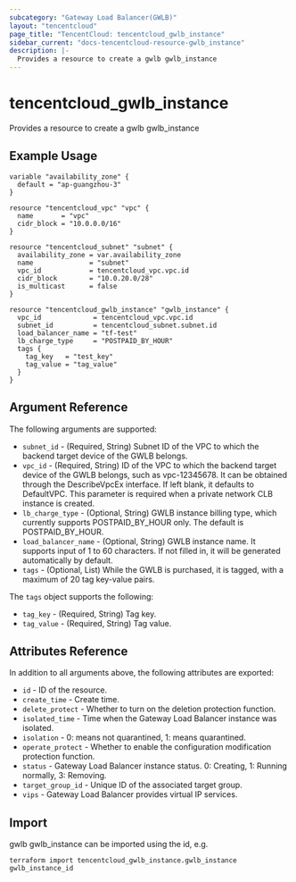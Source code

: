 ```yaml
---
subcategory: "Gateway Load Balancer(GWLB)"
layout: "tencentcloud"
page_title: "TencentCloud: tencentcloud_gwlb_instance"
sidebar_current: "docs-tencentcloud-resource-gwlb_instance"
description: |-
  Provides a resource to create a gwlb gwlb_instance
---
```


# tencentcloud_gwlb_instance

Provides a resource to create a gwlb gwlb_instance

## Example Usage

```hcl
variable "availability_zone" {
  default = "ap-guangzhou-3"
}

resource "tencentcloud_vpc" "vpc" {
  name       = "vpc"
  cidr_block = "10.0.0.0/16"
}

resource "tencentcloud_subnet" "subnet" {
  availability_zone = var.availability_zone
  name              = "subnet"
  vpc_id            = tencentcloud_vpc.vpc.id
  cidr_block        = "10.0.20.0/28"
  is_multicast      = false
}

resource "tencentcloud_gwlb_instance" "gwlb_instance" {
  vpc_id             = tencentcloud_vpc.vpc.id
  subnet_id          = tencentcloud_subnet.subnet.id
  load_balancer_name = "tf-test"
  lb_charge_type     = "POSTPAID_BY_HOUR"
  tags {
    tag_key   = "test_key"
    tag_value = "tag_value"
  }
}
```

## Argument Reference

The following arguments are supported:

* `subnet_id` - (Required, String) Subnet ID of the VPC to which the backend target device of the GWLB belongs.
* `vpc_id` - (Required, String) ID of the VPC to which the backend target device of the GWLB belongs, such as vpc-12345678. It can be obtained through the DescribeVpcEx interface. If left blank, it defaults to DefaultVPC. This parameter is required when a private network CLB instance is created.
* `lb_charge_type` - (Optional, String) GWLB instance billing type, which currently supports POSTPAID_BY_HOUR only. The default is POSTPAID_BY_HOUR.
* `load_balancer_name` - (Optional, String) GWLB instance name. It supports input of 1 to 60 characters. If not filled in, it will be generated automatically by default.
* `tags` - (Optional, List) While the GWLB is purchased, it is tagged, with a maximum of 20 tag key-value pairs.

The `tags` object supports the following:

* `tag_key` - (Required, String) Tag key.
* `tag_value` - (Required, String) Tag value.

## Attributes Reference

In addition to all arguments above, the following attributes are exported:

* `id` - ID of the resource.
* `create_time` - Create time.
* `delete_protect` - Whether to turn on the deletion protection function.
* `isolated_time` - Time when the Gateway Load Balancer instance was isolated.
* `isolation` - 0: means not quarantined, 1: means quarantined.
* `operate_protect` - Whether to enable the configuration modification protection function.
* `status` - Gateway Load Balancer instance status. 0: Creating, 1: Running normally, 3: Removing.
* `target_group_id` - Unique ID of the associated target group.
* `vips` - Gateway Load Balancer provides virtual IP services.



## Import

gwlb gwlb_instance can be imported using the id, e.g.

```
terraform import tencentcloud_gwlb_instance.gwlb_instance gwlb_instance_id
```

